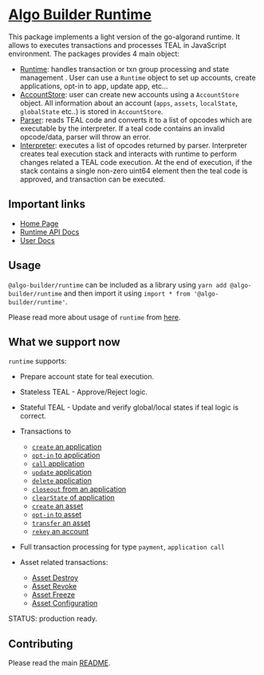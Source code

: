 # [Algo Builder Runtime](https://algobuilder.dev/)

This package implements a light version of the go-algorand runtime. It allows to executes transactions and processes TEAL in JavaScript environment. The packages provides 4 main object:

- [Runtime](https://github.com/scale-it/algo-builder/blob/master/packages/runtime/src/runtime.ts): handles transaction or txn group processing and state management . User can use a `Runtime` object to set up accounts, create applications, opt-in to app, update app, etc...
- [AccountStore](https://github.com/scale-it/algo-builder/blob/master/packages/runtime/src/account.ts): user can create new accounts using a `AccountStore` object. All information about an account (`apps`, `assets`, `localState`, `globalState` etc..) is stored in `AccountStore`.
- [Parser](https://github.com/scale-it/algo-builder/tree/master/packages/runtime/src/parser): reads TEAL code and converts it to a list of opcodes which are executable by the interpreter. If a teal code contains an invalid opcode/data, parser will throw an error.
- [Interpreter](https://github.com/scale-it/algo-builder/tree/master/packages/runtime/src/interpreter): executes a list of opcodes returned by parser. Interpreter creates teal execution stack and interacts with runtime to perform changes related a TEAL code execution. At the end of execution, if the stack contains a single non-zero uint64 element then the teal code is approved, and transaction can be executed.

## Important links

- [Home Page](https://algobuilder.dev/)
- [Runtime API Docs](https://algobuilder.dev/api/runtime/index.html)
- [User Docs](https://algobuilder.dev/guide/README)

## Usage

`@algo-builder/runtime` can be included as a library using `yarn add @algo-builder/runtime` and then import it using `import * from '@algo-builder/runtime'`.

Please read more about usage of `runtime` from [here](https://scale-it.github.io/algo-builder/guide/testing-teal.html).

## What we support now

`runtime` supports:

- Prepare account state for teal execution.
- Stateless TEAL - Approve/Reject logic.
- Stateful TEAL - Update and verify global/local states if teal logic is correct.
- Transactions to

  - [`create` an application](https://developer.algorand.org/docs/features/asc1/stateful/sdks/#create)
  - [`opt-in` to application](https://developer.algorand.org/docs/features/asc1/stateful/sdks/#opt-in)
  - [`call` application](https://developer.algorand.org/docs/features/asc1/stateful/sdks/#call-noop)
  - [`update` application](https://developer.algorand.org/docs/features/asc1/stateful/sdks/#update)
  - [`delete` application](https://developer.algorand.org/docs/features/asc1/stateful/sdks/#delete)
  - [`closeout` from an application](https://developer.algorand.org/docs/features/asc1/stateful/sdks/#close-out)
  - [`clearState` of application](https://developer.algorand.org/docs/features/asc1/stateful/sdks/#clear-state)
  - [`create` an asset](https://developer.algorand.org/docs/features/transactions/#create-an-asset)
  - [`opt-in` to asset](https://developer.algorand.org/docs/features/transactions/#asset-transfer-transaction)
  - [`transfer` an asset](https://developer.algorand.org/docs/reference/transactions/#asset-transfer-transaction)
  - [`rekey` an account](https://developer.algorand.org/docs/get-details/accounts/rekey/?from_query=rekey#create-publication-overlay)

- Full transaction processing for type `payment`, `application call`
- Asset related transactions:
  - [Asset Destroy](https://developer.algorand.org/docs/reference/transactions/#asset-configuration-transaction)
  - [Asset Revoke](https://developer.algorand.org/docs/reference/transactions/#asset-clawback-transaction)
  - [Asset Freeze](https://developer.algorand.org/docs/reference/transactions/#asset-freeze-transaction)
  - [Asset Configuration](https://developer.algorand.org/docs/reference/transactions/#asset-configuration-transaction)

STATUS: production ready.

## Contributing

Please read the main [README](https://github.com/scale-it/algo-builder/blob/master/README.md).
